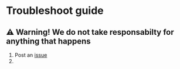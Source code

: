 # Troubleshoot guide

## **⚠️ Warning! We do not take responsabilty for anything that happens**

1. Post an [issue](https://github.com/teaclient-minecraft/client/issues/26)
2. 
